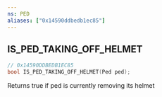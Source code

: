 ```yaml
---
ns: PED
aliases: ["0x14590ddbedb1ec85"]
---
```

## IS_PED_TAKING_OFF_HELMET

```c
// 0x14590DDBEDB1EC85
bool IS_PED_TAKING_OFF_HELMET(Ped ped);
```

Returns true if ped is currently removing its helmet

